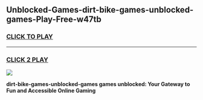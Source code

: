 
## Unblocked-Games-dirt-bike-games-unblocked-games-Play-Free-w47tb
<h3>
<a href="https://premium76.site?title=dirt-bike-games-unblocked-games&ref=23A">CLICK TO PLAY</a></h3>
<hr>

<h3>
<a href="https://premium76.site?title=dirt-bike-games-unblocked-games&ref=23A">CLICK 2 PLAY</a>
  
</h3>

<a href="https://premium76.site?title=dirt-bike-games-unblocked-games&ref=23A"><img src="https://clearcache.store/games.png"></a>


**dirt-bike-games-unblocked-games games unblocked: Your Gateway to Fun and Accessible Online Gaming**
